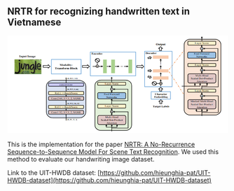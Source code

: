 ## NRTR for recognizing handwritten text in Vietnamese

![NRTR's structure](images/art.png)

This is the implementation for the paper [NRTR: A No-Recurrence Sequence-to-Sequence Model For Scene Text Recognition](https://arxiv.org/pdf/1806.00926.pdf). We used this method to evaluate our handwriting image dataset.

Link to the UIT-HWDB dataset: [https://github.com/hieunghia-pat/UIT-HWDB-dataset](https://github.com/hieunghia-pat/UIT-HWDB-dataset)
